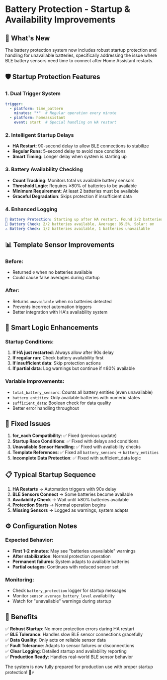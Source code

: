 # Battery Protection - Startup & Availability Improvements

## 🚀 **What's New**

The battery protection system now includes robust startup protection and handling for unavailable batteries, specifically addressing the issue where BLE battery sensors need time to connect after Home Assistant restarts.

## 🛡️ **Startup Protection Features**

### 1. **Dual Trigger System**
```yaml
trigger:
  - platform: time_pattern
    minutes: "*"  # Regular operation every minute
  - platform: homeassistant
    event: start  # Special handling on HA restart
```

### 2. **Intelligent Startup Delays**
- **HA Restart**: 90-second delay to allow BLE connections to stabilize
- **Regular Runs**: 5-second delay to avoid race conditions
- **Smart Timing**: Longer delay when system is starting up

### 3. **Battery Availability Checking**
- **Count Tracking**: Monitors total vs available battery sensors
- **Threshold Logic**: Requires ≥80% of batteries to be available
- **Minimum Requirement**: At least 2 batteries must be available
- **Graceful Degradation**: Skips protection if insufficient data

### 4. **Enhanced Logging**
```yaml
🚀 Battery Protection: Starting up after HA restart. Found 2/2 batteries available.
🔋 Battery Check: 2/2 batteries available, Average: 85.5%, Solar: on
⚠️ Battery Check: 1/2 batteries available, 1 batteries unavailable
```

## 📊 **Template Sensor Improvements**

### Before:
- Returned `0` when no batteries available
- Could cause false averages during startup

### After:
- Returns `unavailable` when no batteries detected
- Prevents incorrect automation triggers
- Better integration with HA's availability system

## 🧠 **Smart Logic Enhancements**

### Startup Conditions:
1. **If HA just restarted**: Always allow after 90s delay
2. **If regular run**: Check battery availability first
3. **If insufficient data**: Skip protection actions
4. **If partial data**: Log warnings but continue if ≥80% available

### Variable Improvements:
- `total_battery_sensors`: Counts all battery entities (even unavailable)
- `battery_entities`: Only available batteries with numeric states
- `sufficient_data`: Boolean check for data quality
- Better error handling throughout

## 🔧 **Fixed Issues**

1. **for_each Compatibility**: ✅ Fixed (previous update)
2. **Startup Race Conditions**: ✅ Fixed with delays and conditions
3. **Unavailable Sensor Handling**: ✅ Fixed with availability checks
4. **Template References**: ✅ Fixed all `battery_sensors` → `battery_entities`
5. **Incomplete Data Protection**: ✅ Fixed with sufficient_data logic

## 📋 **Typical Startup Sequence**

1. **HA Restarts** → Automation triggers with 90s delay
2. **BLE Sensors Connect** → Some batteries become available
3. **Availability Check** → Wait until ≥80% batteries available
4. **Protection Starts** → Normal operation begins
5. **Missing Sensors** → Logged as warnings, system adapts

## ⚙️ **Configuration Notes**

### Expected Behavior:
- **First 1-2 minutes**: May see "batteries unavailable" warnings
- **After stabilization**: Normal protection operation
- **Permanent failures**: System adapts to available batteries
- **Partial outages**: Continues with reduced sensor set

### Monitoring:
- Check `battery_protection` logger for startup messages
- Monitor `sensor.average_battery_level` availability
- Watch for "unavailable" warnings during startup

## 🎯 **Benefits**

✅ **Robust Startup**: No more protection errors during HA restart  
✅ **BLE Tolerance**: Handles slow BLE sensor connections gracefully  
✅ **Data Quality**: Only acts on reliable sensor data  
✅ **Fault Tolerance**: Adapts to sensor failures or disconnections  
✅ **Clear Logging**: Detailed startup and availability reporting  
✅ **Production Ready**: Handles real-world BLE sensor behavior  

The system is now fully prepared for production use with proper startup protection! 🔋⚡
